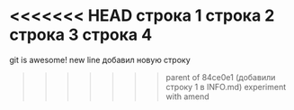 <<<<<<< HEAD
строка 1
строка 2
строка 3
строка 4
=======
git is awesome!
new line
добавил новую строку
>>>>>>> parent of 84ce0e1 (добавили строку 1 в INFO.md)
experiment with amend
